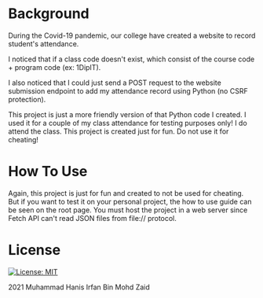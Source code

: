 # Background
During the Covid-19 pandemic, our college have created a website to record student's attendance.

I noticed that if a class code doesn't exist, which consist of the course code + program code (ex: 1DipIT).

I also noticed that I could just send a POST request to the website submission endpoint to add my attendance record using Python (no CSRF protection).

This project is just a more friendly version of that Python code I created. I used it for a couple of my class attendance for testing purposes only! I do attend the class. This project is created just for fun. Do not use it for cheating!

# How To Use

Again, this project is just for fun and created to not be used for cheating. But if you want to test it on your personal project, the how to use guide can be seen on the root page. You must host the project in a web server since Fetch API can't read JSON files from file:// protocol.

# License

[![License: MIT](https://img.shields.io/badge/License-MIT-yellow.svg)](https://opensource.org/licenses/MIT)

2021 Muhammad Hanis Irfan Bin Mohd Zaid